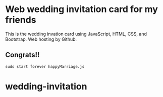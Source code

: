 # Web wedding invitation card for my friends 

This is the wedding invation card using JavaScript, HTML, CSS, and Bootstrap.
Web hosting by Github.

## Congrats!!

```
sudo start forever happyMarriage.js
```
# wedding-invitation
